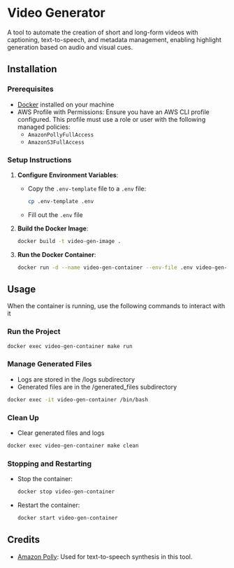 # Video Generator
A tool to automate the creation of short and long-form videos with captioning, text-to-speech, and metadata management, enabling highlight generation based on audio and visual cues.

## Installation

### Prerequisites
- [Docker](https://www.docker.com/get-started) installed on your machine
- AWS Profile with Permissions: Ensure you have an AWS CLI profile configured. This profile must use a role or user with the following managed policies:
  - `AmazonPollyFullAccess`
  - `AmazonS3FullAccess`

### Setup Instructions

1. **Configure Environment Variables**: 
   - Copy the `.env-template` file to a `.env` file: 

     ```bash
     cp .env-template .env
     ```
   - Fill out the `.env` file

2. **Build the Docker Image**: 

   ```bash
   docker build -t video-gen-image .
   ```

3. **Run the Docker Container**: 

    ```bash
    docker run -d --name video-gen-container --env-file .env video-gen-image tail -f /dev/null
    ```

## Usage

When the container is running, use the following commands to interact with it

### Run the Project

```bash
docker exec video-gen-container make run
```

### Manage Generated Files

- Logs are stored in the /logs subdirectory
- Generated files are in the /generated_files subdirectory
```bash
docker exec -it video-gen-container /bin/bash
```

### Clean Up

- Clear generated files and logs
```bash
docker exec video-gen-container make clean
```

### Stopping and Restarting

- Stop the container:
    ```bash
    docker stop video-gen-container
    ```

- Restart the container:
    ```bash
    docker start video-gen-container
    ```

<!-- ## Configuration -->

<!-- ## Features -->

<!-- ## License -->

<!-- ## Contributions -->

<!-- ## Testing -->

## Credits
- [Amazon Polly](https://aws.amazon.com/polly/): Used for text-to-speech synthesis in this tool.